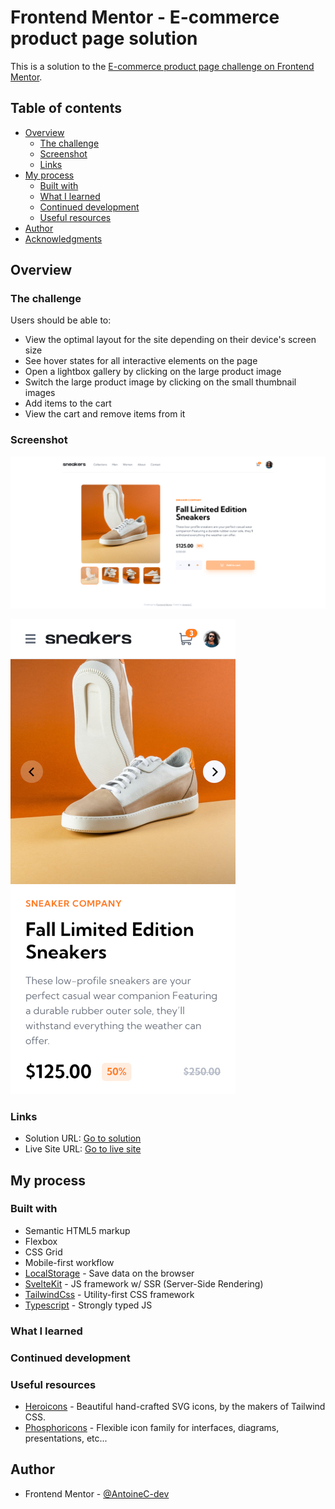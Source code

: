 # Frontend Mentor - E-commerce product page solution

This is a solution to the [E-commerce product page challenge on Frontend Mentor](https://www.frontendmentor.io/challenges/ecommerce-product-page-UPsZ9MJp6).

## Table of contents

- [Overview](#overview)
  - [The challenge](#the-challenge)
  - [Screenshot](#screenshot)
  - [Links](#links)
- [My process](#my-process)
  - [Built with](#built-with)
  - [What I learned](#what-i-learned)
  - [Continued development](#continued-development)
  - [Useful resources](#useful-resources)
- [Author](#author)
- [Acknowledgments](#acknowledgments)

## Overview

### The challenge

Users should be able to:

- View the optimal layout for the site depending on their device's screen size
- See hover states for all interactive elements on the page
- Open a lightbox gallery by clicking on the large product image
- Switch the large product image by clicking on the small thumbnail images
- Add items to the cart
- View the cart and remove items from it

### Screenshot

![E-commerce product page | Desktop version](./fullpage-desktop.png)

![E-commerce product page | Mobile version](./fullpage-mobile.png)

### Links

- Solution URL: [Go to solution](https://www.frontendmentor.io/solutions/rest-countries-api-w-svelkit-ts-tailwind-axios-and-ssr-prefetching-i4wDMW6EGE)
- Live Site URL: [Go to live site](https://rest-countries-api-seven-taupe.vercel.app/)

## My process

### Built with

- Semantic HTML5 markup
- Flexbox
- CSS Grid
- Mobile-first workflow
- [LocalStorage](https://developer.mozilla.org/fr/docs/Web/API/Window/localStorage) - Save data on the browser
- [SvelteKit](https://kit.svelte.dev/) - JS framework w/ SSR (Server-Side Rendering)
- [TailwindCss](https://tailwindcss.com/) - Utility-first CSS framework
- [Typescript](https://www.typescriptlang.org/) - Strongly typed JS

### What I learned

### Continued development

### Useful resources

- [Heroicons](https://heroicons.com/) - Beautiful hand-crafted SVG icons, by the makers of Tailwind CSS.
- [Phosphoricons](https://phosphoricons.com/) - Flexible icon family for interfaces, diagrams, presentations, etc...

## Author

- Frontend Mentor - [@AntoineC-dev](https://www.frontendmentor.io/profile/AntoineC-dev)
